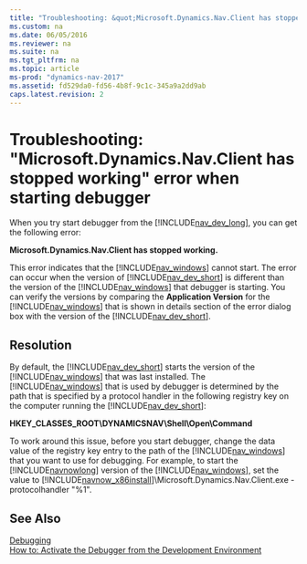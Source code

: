 ```yaml
---
title: "Troubleshooting: &quot;Microsoft.Dynamics.Nav.Client has stopped working&quot; error when starting debugger"
ms.custom: na
ms.date: 06/05/2016
ms.reviewer: na
ms.suite: na
ms.tgt_pltfrm: na
ms.topic: article
ms-prod: "dynamics-nav-2017"
ms.assetid: fd529da0-fd56-4b8f-9c1c-345a9a2dd9ab
caps.latest.revision: 2
---
```

# Troubleshooting: &quot;Microsoft.Dynamics.Nav.Client has stopped working&quot; error when starting debugger
When you try start debugger from the [!INCLUDE[nav_dev_long](includes/nav_dev_long_md.md)], you can get the following error:  
  
 **Microsoft.Dynamics.Nav.Client has stopped working.**  
  
 This error indicates that the [!INCLUDE[nav_windows](includes/nav_windows_md.md)] cannot start. The error can occur when the version of [!INCLUDE[nav_dev_short](includes/nav_dev_short_md.md)] is different than the version of the [!INCLUDE[nav_windows](includes/nav_windows_md.md)] that debugger is starting. You can verify the versions by comparing the **Application Version** for the [!INCLUDE[nav_windows](includes/nav_windows_md.md)] that is shown in details section of the error dialog box with the version of the [!INCLUDE[nav_dev_short](includes/nav_dev_short_md.md)].  
  
## Resolution  
 By default, the [!INCLUDE[nav_dev_short](includes/nav_dev_short_md.md)] starts the version of the [!INCLUDE[nav_windows](includes/nav_windows_md.md)] that was last installed. The [!INCLUDE[nav_windows](includes/nav_windows_md.md)] that is used by debugger is determined by the path that is specified by a protocol handler in the following registry key on the computer running the [!INCLUDE[nav_dev_short](includes/nav_dev_short_md.md)]:  
  
 **HKEY\_CLASSES\_ROOT\\DYNAMICSNAV\\Shell\\Open\\Command**  
  
 To work around this issue, before you start debugger, change the data value of the registry key entry to the path of the [!INCLUDE[nav_windows](includes/nav_windows_md.md)] that you want to use for debugging. For example, to start the [!INCLUDE[navnowlong](includes/navnowlong_md.md)] version of the [!INCLUDE[nav_windows](includes/nav_windows_md.md)], set the value to [!INCLUDE[navnow_x86install](includes/navnow_x86install_md.md)]\\Microsoft.Dynamics.Nav.Client.exe -protocolhandler "%1".  
  
## See Also  
 [Debugging](Debugging.md)   
 [How to: Activate the Debugger from the Development Environment](How-to--Activate-the-Debugger-from-the-Development-Environment.md)